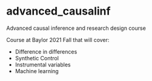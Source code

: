 # advanced_causalinf
Advanced causal inference and research design course

Course at Baylor 2021 Fall that will cover:

- Difference in differences
- Synthetic Control
- Instrumental variables
- Machine learning 

